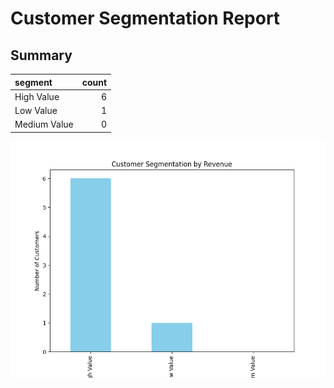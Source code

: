 # Customer Segmentation Report

## Summary
| segment      |   count |
|:-------------|--------:|
| High Value   |       6 |
| Low Value    |       1 |
| Medium Value |       0 |

![Segmentation Plot](../plots/segmentation_plot.png)